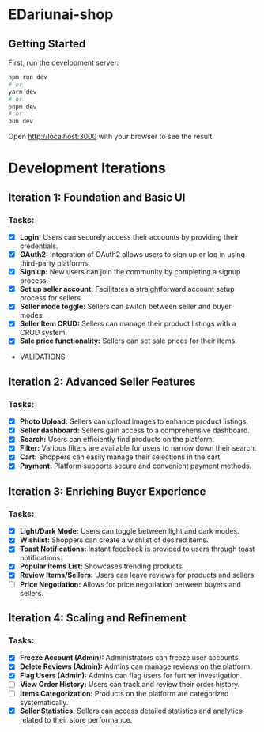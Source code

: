 # EDariunai-shop

## Getting Started

First, run the development server:

```bash
npm run dev
# or
yarn dev
# or
pnpm dev
# or
bun dev
```

Open [http://localhost:3000](http://localhost:3000) with your browser to see the result.

# Development Iterations

## Iteration 1: Foundation and Basic UI
### Tasks:
- [x] **Login:** Users can securely access their accounts by providing their credentials.
- [x] **OAuth2:** Integration of OAuth2 allows users to sign up or log in using third-party platforms.
- [x] **Sign up:** New users can join the community by completing a signup process.
- [x] **Set up seller account:** Facilitates a straightforward account setup process for sellers.
- [x] **Seller mode toggle:** Sellers can switch between seller and buyer modes.
- [x] **Seller Item CRUD:** Sellers can manage their product listings with a CRUD system.
- [x] **Sale price functionality:** Sellers can set sale prices for their items.
- VALIDATIONS

## Iteration 2: Advanced Seller Features
### Tasks:
- [x] **Photo Upload:** Sellers can upload images to enhance product listings.
- [x] **Seller dashboard:** Sellers gain access to a comprehensive dashboard.
- [x] **Search:** Users can efficiently find products on the platform.
- [x] **Filter:** Various filters are available for users to narrow down their search.
- [x] **Cart:** Shoppers can easily manage their selections in the cart.
- [x] **Payment:** Platform supports secure and convenient payment methods.

## Iteration 3: Enriching Buyer Experience
### Tasks:
- [x] **Light/Dark Mode:** Users can toggle between light and dark modes.
- [x] **Wishlist:** Shoppers can create a wishlist of desired items.
- [x] **Toast Notifications:** Instant feedback is provided to users through toast notifications.
- [x] **Popular Items List:** Showcases trending products.
- [x] **Review Items/Sellers:** Users can leave reviews for products and sellers.
- [ ] **Price Negotiation:** Allows for price negotiation between buyers and sellers.

## Iteration 4: Scaling and Refinement
### Tasks:
- [x] **Freeze Account (Admin):** Administrators can freeze user accounts.
- [x] **Delete Reviews (Admin):** Admins can manage reviews on the platform.
- [x] **Flag Users (Admin):** Admins can flag users for further investigation.
- [ ] **View Order History:** Users can track and review their order history.
- [ ] **Items Categorization:** Products on the platform are categorized systematically.
- [x] **Seller Statistics:** Sellers can access detailed statistics and analytics related to their store performance.
